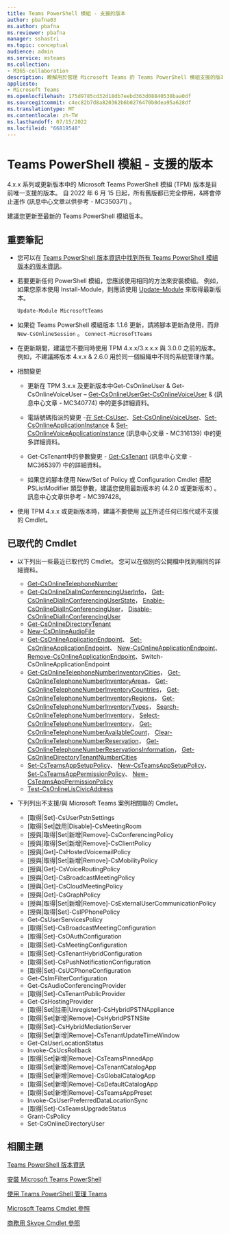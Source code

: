 ```yaml
---
title: Teams PowerShell 模組 - 支援的版本
author: pbafna03
ms.author: pbafna
ms.reviewer: pbafna
manager: sshastri
ms.topic: conceptual
audience: admin
ms.service: msteams
ms.collection:
- M365-collaboration
description: 瞭解用於管理 Microsoft Teams 的 Teams PowerShell 模組支援的版本。
appliesto:
- Microsoft Teams
ms.openlocfilehash: 175d9785cd32d18db7eebd363d08840538baa0df
ms.sourcegitcommit: c4ec82b7d8a820362b6b0276470b0dea95a628df
ms.translationtype: MT
ms.contentlocale: zh-TW
ms.lasthandoff: 07/15/2022
ms.locfileid: "66819548"
---
```

# <a name="teams-powershell-module---supported-versions"></a>Teams PowerShell 模組 - 支援的版本

4.x.x 系列或更新版本中的 Microsoft Teams PowerShell 模組 (TPM) 版本是目前唯一支援的版本。 自 2022 年 6 月 15 日起，所有舊版都已完全停用，&將會停止運作 (訊息中心文章以供參考 - MC350371) 。 

建議您更新至最新的 Teams PowerShell 模組版本。


## <a name="important-notes"></a>重要筆記

- 您可以在 [Teams PowerShell 版本資訊中找到所有 Teams PowerShell 模組版本的版本資訊](teams-powershell-release-notes.md)。

- 若要更新任何 PowerShell 模組，您應該使用相同的方法來安裝模組。 例如，如果您原本使用 Install-Module，則應該使用 [Update-Module](/powershell/module/powershellget/update-module) 來取得最新版本。

  ```powershell
  Update-Module MicrosoftTeams
  ```

- 如果從 Teams PowerShell 模組版本 1.1.6 更新，請將腳本更新為使用，而非 `New-CsOnlineSession` 。 `Connect-MicrosoftTeams`

- 在更新期間，建議您不要同時使用 TPM 4.x.x/3.x.x.x 與 3.0.0 之前的版本。 例如，不建議將版本 4.x.x & 2.6.0 用於同一個組織中不同的系統管理作業。

- 相關變更
  - 更新在 TPM 3.x.x 及更新版本中Get-CsOnlineUser & Get-CsOnlineVoiceUser – [Get-CsOnlineUser](/powershell/module/skype/get-csonlineuser)[Get-CsOnlineVoiceUser](/powershell/module/skype/get-csonlinevoiceuser)  &  (訊息中心文章 - MC340774) 中的更多詳細資料。

  - 電話號碼指派的變更 -[在 Set-CsUser](/powershell/module/skype/set-csuser)、[Set-CsOnlineVoiceUser](/powershell/module/skype/set-csonlinevoiceuser)、[Set-CsOnlineApplicationInstance](/powershell/module/skype/set-csonlineapplicationinstance)  &  [Set-CsOnlineVoiceApplicationInstance](/powershell/module/skype/set-csonlinevoiceapplicationinstance) (訊息中心文章 - MC316139) 中的更多詳細資料。

  - Get-CsTenant中的參數變更 - [Get-CsTenant](/powershell/module/skype/get-cstenant) (訊息中心文章 - MC365397) 中的詳細資料。
  
  - 如果您的腳本使用 New/Set of Policy 或 Configuration Cmdlet 搭配 PSListModifier 類型參數，建議您使用最新版本的 (4.2.0 或更新版本) 。 訊息中心文章供參考 - MC397428。

- 使用 TPM 4.x.x 或更新版本時，建議不要使用 [以下](#deprecated-cmdlets)所述任何已取代或不支援的 Cmdlet。

## <a name="deprecated-cmdlets"></a>已取代的 Cmdlet

- 以下列出一些最近已取代的 Cmdlet。 您可以在個別的公開檔中找到相同的詳細資料。
  - [Get-CsOnlineTelephoneNumber](/powershell/module/skype/get-csonlinetelephonenumber)
  - [Get-CsOnlineDialInConferencingUserInfo](/powershell/module/skype/get-csonlinedialinconferencinguserinfo)， [Get-CsOnlineDialInConferencingUserState](/powershell/module/skype/get-csonlinedialinconferencinguserstate)， [Enable-CsOnlineDialInConferencingUser](/powershell/module/skype/enable-csonlinedialinconferencinguser)， [Disable-CsOnlineDialInConferencingUser](/powershell/module/skype/disable-csonlinedialinconferencinguser)
  - [Get-CsOnlineDirectoryTenant](/powershell/module/skype/get-csonlinedirectorytenant)
  - [New-CsOnlineAudioFile](/powershell/module/skype/new-csonlineaudiofile)
  - [Get-CsOnlineApplicationEndpoint](/powershell/module/skype/get-csonlineapplicationendpoint)、 [Set-CsOnlineApplicationEndpoint](/powershell/module/skype/set-csonlineapplicationendpoint)、 [New-CsOnlineApplicationEndpoint](/powershell/module/skype/new-csonlineapplicationendpoint)、 [Remove-CsOnlineApplicationEndpoint](/powershell/module/skype/remove-csonlineapplicationendpoint)、Switch-CsOnlineApplicationEndpoint
  - [Get-CsOnlineTelephoneNumberInventoryCities](/powershell/module/skype/get-csonlinetelephonenumberinventorycities)， [Get-CsOnlineTelephoneNumberInventoryAreas](/powershell/module/skype/get-csonlinetelephonenumberinventoryareas)， [Get-CsOnlineTelephoneNumberInventoryCountries](/powershell/module/skype/get-csonlinetelephonenumberinventorycountries)， [Get-CsOnlineTelephoneNumberInventoryRegions](/powershell/module/skype/get-csonlinetelephonenumberinventoryregions)， [Get-CsOnlineTelephoneNumberInventoryTypes](/powershell/module/skype/get-csonlinetelephonenumberinventorytypes)， [Search-CsOnlineTelephoneNumberInventory](/powershell/module/skype/search-csonlinetelephonenumberinventory)， [Select-CsOnlineTelephoneNumberInventory](/powershell/module/skype/select-csonlinetelephonenumberinventory)， [Get-CsOnlineTelephoneNumberAvailableCount](/powershell/module/skype/get-csonlinetelephonenumberavailablecount)， [Clear-CsOnlineTelephoneNumberReservation](/powershell/module/skype/clear-csonlinetelephonenumberreservation)， [Get-CsOnlineTelephoneNumberReservationsInformation](/powershell/module/skype/get-csonlinetelephonenumberreservationsinformation)， [Get-CsOnlineDirectoryTenantNumberCities](/powershell/module/skype/get-csonlinedirectorytenantnumbercities)
  - [Set-CsTeamsAppSetupPolicy](/powershell/module/skype/set-csteamsappsetuppolicy)、 [New-CsTeamsAppSetupPolicy](/powershell/module/skype/new-csteamsappsetuppolicy)、 [Set-CsTeamsAppPermissionPolicy](/powershell/module/skype/set-csteamsapppermissionpolicy)、 [New-CsTeamsAppPermissionPolicy](/powershell/module/skype/new-csteamsapppermissionpolicy)
  - [Test-CsOnlineLisCivicAddress](/powershell/module/skype/test-csonlineliscivicaddress)

- 下列列出不支援/與 Microsoft Teams 案例相關聯的 Cmdlet。
  - [取得|Set]-CsUserPstnSettings
  - [取得|Set|啟用|Disable]-CsMeetingRoom
  - [授與|取得|Set|新增|Remove]-CsConferencingPolicy
  - [授與|取得|Set|新增|Remove]-CsClientPolicy
  - [授與|Get]-CsHostedVoicemailPolicy
  - [授與|取得|Set|新增|Remove]-CsMobilityPolicy
  - [授與|Get]-CsVoiceRoutingPolicy
  - [授與|Get]-CsBroadcastMeetingPolicy
  - [授與|Get]-CsCloudMeetingPolicy
  - [授與|Get]-CsGraphPolicy
  - [授與|取得|Set|新增|Remove]-CsExternalUserCommunicationPolicy
  - [授與|取得|Set]-CsIPPhonePolicy
  - Get-CsUserServicesPolicy
  - [取得|Set]-CsBroadcastMeetingConfiguration
  - [取得|Set]-CsOAuthConfiguration
  - [取得|Set]-CsMeetingConfiguration
  - [取得|Set]-CsTenantHybridConfiguration
  - [取得|Set]-CsPushNotificationConfiguration
  - [取得|Set]-CsUCPhoneConfiguration
  - Get-CsImFilterConfiguration
  - Get-CsAudioConferencingProvider
  - [取得|Set]-CsTenantPublicProvider
  - Get-CsHostingProvider
  - [取得|Set|註冊|Unregister]-CsHybridPSTNAppliance
  - [取得|Set|新增|Remove]-CsHybridPSTNSite
  - [取得|Set]-CsHybridMediationServer
  - [取得|Set|新增|Remove]-CsTenantUpdateTimeWindow
  - Get-CsUserLocationStatus
  - Invoke-CsUcsRollback
  - [取得|Set|新增|Remove]-CsTeamsPinnedApp
  - [取得|Set|新增|Remove]-CsTenantCatalogApp
  - [取得|Set|新增|Remove]-CsGlobalCatalogApp
  - [取得|Set|新增|Remove]-CsDefaultCatalogApp
  - [取得|Set|新增|Remove]-CsTeamsAppPreset
  - Invoke-CsUserPreferredDataLocationSync
  - [取得|Set]-CsTeamsUpgradeStatus
  - Grant-CsPolicy
  - Set-CsOnlineDirectoryUser

## <a name="related-topics"></a>相關主題

[Teams PowerShell 版本資訊](teams-powershell-release-notes.md)

[安裝 Microsoft Teams PowerShell](teams-powershell-install.md)

[使用 Teams PowerShell 管理 Teams](teams-powershell-managing-teams.md)

[Microsoft Teams Cmdlet 參照](/powershell/module/teams)

[商務用 Skype Cmdlet 參照](/powershell/module/skype)
